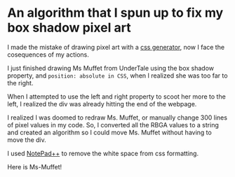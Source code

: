 # An algorithm that I spun up to fix my box shadow pixel art

I made the mistake of drawing pixel art with a [css generator](https://www.pixelartcss.com/), now I face the cosequences of my actions.

I just finished drawing Ms Muffet from UnderTale using the box shadow property, and `position: absolute in CSS`, when I realized she was too far to the right.

When I attempted to use the left and right property to scoot her more to the left, I realized the div was already hitting the end of the webpage.

I realized I was doomed to redraw Ms. Muffet, or manually change 300 lines of pixel values in my code. So, I converted all the RBGA values to a string and created an algorithm so I could move Ms. Muffet without having to move the div.

I used [NotePad++](https://notepad-plus-plus.org/) to remove the white space from css formatting.

Here is Ms-Muffet!


